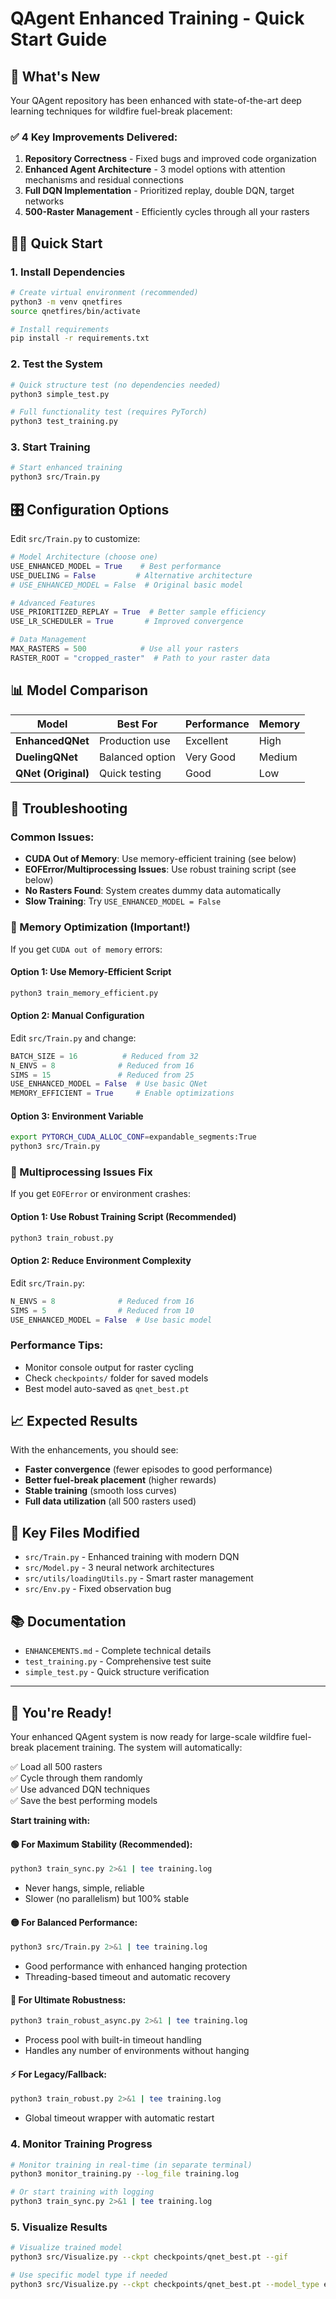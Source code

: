 # QAgent Enhanced Training - Quick Start Guide

## 🚀 What's New

Your QAgent repository has been enhanced with state-of-the-art deep learning techniques for wildfire fuel-break placement:

### ✅ **4 Key Improvements Delivered:**

1. **Repository Correctness** - Fixed bugs and improved code organization
2. **Enhanced Agent Architecture** - 3 model options with attention mechanisms and residual connections  
3. **Full DQN Implementation** - Prioritized replay, double DQN, target networks
4. **500-Raster Management** - Efficiently cycles through all your rasters

## 🏃‍♂️ Quick Start

### 1. Install Dependencies
```bash
# Create virtual environment (recommended)
python3 -m venv qnetfires
source qnetfires/bin/activate

# Install requirements
pip install -r requirements.txt
```

### 2. Test the System
```bash
# Quick structure test (no dependencies needed)
python3 simple_test.py

# Full functionality test (requires PyTorch)
python3 test_training.py
```

### 3. Start Training
```bash
# Start enhanced training
python3 src/Train.py
```

## 🎛️ Configuration Options

Edit `src/Train.py` to customize:

```python
# Model Architecture (choose one)
USE_ENHANCED_MODEL = True    # Best performance
USE_DUELING = False         # Alternative architecture
# USE_ENHANCED_MODEL = False  # Original basic model

# Advanced Features
USE_PRIORITIZED_REPLAY = True  # Better sample efficiency
USE_LR_SCHEDULER = True       # Improved convergence

# Data Management
MAX_RASTERS = 500            # Use all your rasters
RASTER_ROOT = "cropped_raster"  # Path to your raster data
```

## 📊 Model Comparison

| Model | Best For | Performance | Memory |
|-------|----------|-------------|---------|
| **EnhancedQNet** | Production use | Excellent | High |
| **DuelingQNet** | Balanced option | Very Good | Medium |
| **QNet (Original)** | Quick testing | Good | Low |

## 🔧 Troubleshooting

### Common Issues:
- **CUDA Out of Memory**: Use memory-efficient training (see below)
- **EOFError/Multiprocessing Issues**: Use robust training script (see below)
- **No Rasters Found**: System creates dummy data automatically
- **Slow Training**: Try `USE_ENHANCED_MODEL = False`

### 🧠 Memory Optimization (Important!)

If you get `CUDA out of memory` errors:

#### Option 1: Use Memory-Efficient Script
```bash
python3 train_memory_efficient.py
```

#### Option 2: Manual Configuration
Edit `src/Train.py` and change:
```python
BATCH_SIZE = 16          # Reduced from 32
N_ENVS = 8              # Reduced from 16  
SIMS = 15               # Reduced from 25
USE_ENHANCED_MODEL = False  # Use basic QNet
MEMORY_EFFICIENT = True     # Enable optimizations
```

#### Option 3: Environment Variable
```bash
export PYTORCH_CUDA_ALLOC_CONF=expandable_segments:True
python3 src/Train.py
```

### 🔧 Multiprocessing Issues Fix

If you get `EOFError` or environment crashes:

#### Option 1: Use Robust Training Script (Recommended)
```bash
python3 train_robust.py
```

#### Option 2: Reduce Environment Complexity
Edit `src/Train.py`:
```python
N_ENVS = 8              # Reduced from 16
SIMS = 5                # Reduced from 10
USE_ENHANCED_MODEL = False  # Use basic model
```

### Performance Tips:
- Monitor console output for raster cycling
- Check `checkpoints/` folder for saved models
- Best model auto-saved as `qnet_best.pt`

## 📈 Expected Results

With the enhancements, you should see:
- **Faster convergence** (fewer episodes to good performance)
- **Better fuel-break placement** (higher rewards)
- **Stable training** (smooth loss curves)
- **Full data utilization** (all 500 rasters used)

## 🎯 Key Files Modified

- `src/Train.py` - Enhanced training with modern DQN
- `src/Model.py` - 3 neural network architectures
- `src/utils/loadingUtils.py` - Smart raster management
- `src/Env.py` - Fixed observation bug

## 📚 Documentation

- `ENHANCEMENTS.md` - Complete technical details
- `test_training.py` - Comprehensive test suite
- `simple_test.py` - Quick structure verification

---

## 🎉 You're Ready!

Your enhanced QAgent system is now ready for large-scale wildfire fuel-break placement training. The system will automatically:

✅ Load all 500 rasters  
✅ Cycle through them randomly  
✅ Use advanced DQN techniques  
✅ Save the best performing models  

**Start training with:** 

#### **🟢 For Maximum Stability (Recommended):**
```bash
python3 train_sync.py 2>&1 | tee training.log
```
- Never hangs, simple, reliable
- Slower (no parallelism) but 100% stable

#### **🟡 For Balanced Performance:**
```bash
python3 src/Train.py 2>&1 | tee training.log
```
- Good performance with enhanced hanging protection
- Threading-based timeout and automatic recovery

#### **🔵 For Ultimate Robustness:**
```bash
python3 train_robust_async.py 2>&1 | tee training.log
```
- Process pool with built-in timeout handling
- Handles any number of environments without hanging

#### **⚡ For Legacy/Fallback:**
```bash
python3 train_robust.py 2>&1 | tee training.log
```
- Global timeout wrapper with automatic restart

### 4. Monitor Training Progress
```bash
# Monitor training in real-time (in separate terminal)
python3 monitor_training.py --log_file training.log

# Or start training with logging
python3 train_sync.py 2>&1 | tee training.log
```

### 5. Visualize Results
```bash
# Visualize trained model
python3 src/Visualize.py --ckpt checkpoints/qnet_best.pt --gif

# Use specific model type if needed
python3 src/Visualize.py --ckpt checkpoints/qnet_best.pt --model_type enhanced --gif
```